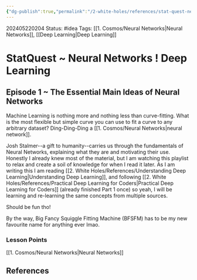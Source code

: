 ```yaml
---
{"dg-publish":true,"permalink":"/2-white-holes/references/stat-quest-neural-networks-deep-learning/","created":"2024-08-31T23:47:16.627-04:00","updated":"2024-05-22T02:07:00.968-04:00"}
---
```


202405220204
Status: #idea
Tags: [[1. Cosmos/Neural Networks\|Neural Networks]], [[Deep Learning\|Deep Learning]]
# StatQuest ~ Neural Networks ! Deep Learning
## Episode 1 ~ The Essential Main Ideas of Neural Networks
Machine Learning is nothing more and nothing less than curve-fitting. What is the most flexible but simple curve you can use to fit a curve to any arbitrary dataset? Ding-Ding-Ding a [[1. Cosmos/Neural Networks\|neural network]].

Josh Stalmer--a gift to humanity--carries us through the fundamentals of Neural Networks, explaining what they are and motivating their use. Honestly I already knew most of the material, but I am watching this playlist to relax and create a soil of knowledge for when I read it later. As I am writing this I am reading [[2. White Holes/References/Understanding Deep Learning\|Understanding Deep Learning]], and following [[2. White Holes/References/Practical Deep Learning for Coders\|Practical Deep Learning for Coders]] (already finished Part 1 once) so yeah, I will be learning and re-learning the same concepts from multiple sources. 

Should be fun tho!

By the way, Big Fancy Squiggle Fitting Machine (BFSFM) has to be my new favourite name for anything ever lmao.
### Lesson Points
[[1. Cosmos/Neural Networks\|Neural Networks]]



## References
